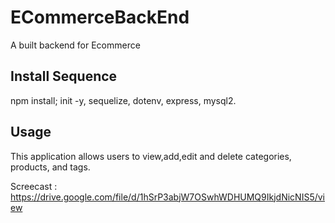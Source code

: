 # ECommerceBackEnd
A built backend for Ecommerce

## Install Sequence
npm install; init -y, sequelize, dotenv, express, mysql2.
## Usage
This application allows users to view,add,edit and delete categories, products, and tags.

Screecast : https://drive.google.com/file/d/1hSrP3abjW7OSwhWDHUMQ9IkjdNicNIS5/view
